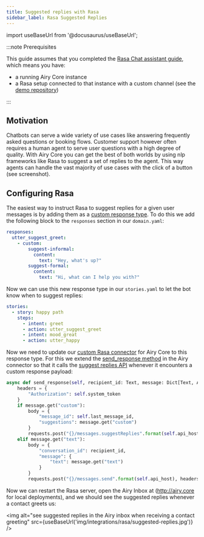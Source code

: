 ```yaml
---
title: Suggested replies with Rasa
sidebar_label: Rasa Suggested Replies
---
```


import useBaseUrl from '@docusaurus/useBaseUrl';

:::note Prerequisites

This guide assumes that you completed the [Rasa Chat assistant guide](/integrations/rasa-assistant.md), which means you have:

- a running Airy Core instance
- a Rasa setup connected to that instance with a custom channel (see the [demo repository](https://github.com/airyhq/rasa-demo))

:::

## Motivation

Chatbots can serve a wide variety of use cases like answering frequently asked questions or booking flows.
Customer support however often requires a human agent to serve user questions with a high degree of quality. With Airy
Core you can get the best of both worlds by using nlp frameworks like Rasa to suggest a set of replies to the agent.
This way agents can handle the vast majority of use cases with the click of a button (see screenshot).

## Configuring Rasa

The easiest way to instruct Rasa to suggest replies for a given user messages is by adding them as a [custom response type](https://rasa.com/docs/rasa/responses/#custom-output-payloads). To do this we add the following block to the `responses` section in our `domain.yaml`:

```yaml
responses:
  utter_suggest_greet:
    - custom:
        suggest-informal:
          content:
            text: "Hey, what's up?"
        suggest-formal:
          content:
            text: "Hi, what can I help you with?"
```

Now we can use this new response type in our `stories.yaml` to let the bot know when to suggest replies:

```yaml
stories:
  - story: happy path
    steps:
      - intent: greet
      - action: utter_suggest_greet
      - intent: mood_great
      - action: utter_happy
```

Now we need to update our [custom Rasa connector](https://rasa.com/docs/rasa/connectors/custom-connectors/) for Airy Core to this response type. For
this we extend the [send_response method](https://github.com/airyhq/rasa-demo/blob/4f2fdd6063385cea805f2d70755733de347e8792/channels/airy.py#L32) in the Airy connector so that it calls the [suggest replies API](/api/endpoints/messages#suggested-replies) whenever
it encounters a custom response payload:

```python
async def send_response(self, recipient_id: Text, message: Dict[Text, Any]) -> None:
    headers = {
        "Authorization": self.system_token
    }
    if message.get("custom"):
        body = {
            "message_id": self.last_message_id,
            "suggestions": message.get("custom")
        }
        requests.post("{}/messages.suggestReplies".format(self.api_host), headers=headers, json=body)
    elif message.get("text"):
        body = {
            "conversation_id": recipient_id,
            "message": {
                "text": message.get("text")
            }
        }
        requests.post("{}/messages.send".format(self.api_host), headers=headers, json=body)
```

Now we can restart the Rasa server, open the Airy Inbox at (http://airy.core for local deployments), and we should
see the suggested replies whenever a contact greets us:

<img alt="see suggested replies in the Airy inbox when receiving a contact greeting"
src={useBaseUrl('img/integrations/rasa/suggested-replies.jpg')} />
